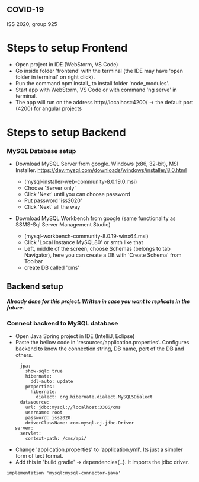 ## COVID-19
ISS 2020, group 925

# Steps to setup Frontend
* Open project in IDE (WebStorm, VS Code)
* Go inside folder 'frontend' with the terminal (the IDE may have 'open folder in terminal' on right click).
* Run the command npm install_ to install folder 'node_modules'.
* Start app with WebStorm, VS Code or with command 'ng serve' in terminal.
* The app will run on the address http://localhost:4200/  -> the default port (4200) for angular projects 

# Steps to setup Backend 
### MySQL Database setup

* Download MySQL Server from google. Windows (x86, 32-bit), MSI Installer.
https://dev.mysql.com/downloads/windows/installer/8.0.html

    * (mysql-installer-web-community-8.0.19.0.msi)
    * Choose 'Server only'
    * Click 'Next' until you can choose password
    * Put password 'iss2020'
    * Click 'Next' all the way
    
* Download MySQL Workbench from google (same functionality as SSMS-Sql Server Management Studio)
    * (mysql-workbench-community-8.0.19-winx64.msi)
    * Click 'Local Instance MySQL80' or smth like that
    * Left, middle of the screen, choose Schemas (belongs to tab Navigator), 
    here you can create a DB with 'Create Schema' from Toolbar
    * create DB called 'cms'

## Backend setup
##### Already done for this project. Written in case you want to replicate in the future.
### Connect backend to MySQL database

* Open Java Spring project in IDE (IntelliJ, Eclipse)
* Paste the bellow code in 'resources/application.properties'. 
Configures backend to know the connection string, DB name, port of the DB and others.

```spring:
     jpa:
       show-sql: true
       hibernate:
         ddl-auto: update
       properties:
         hibernate:
           dialect: org.hibernate.dialect.MySQL5Dialect
     datasource:
       url: jdbc:mysql://localhost:3306/cms
       username: root
       password: iss2020
       driverClassName: com.mysql.cj.jdbc.Driver
   server:
     servlet:
       context-path: /cms/api/
```

* Change 'application.properties' to 'application.yml'. Its just a simpler form of
text format.
* Add this in 'build.gradle' -> dependencies{..}.
 It imports the jdbc driver.
```
implementation 'mysql:mysql-connector-java'
```

